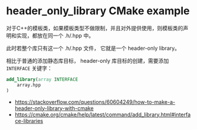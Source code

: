 # header_only_library CMake example

对于C++的模板类，如果模板类型不做限制，并且对外提供使用，则模板类的声明和实现，都放在同一个 .h/.hpp 中。

此时若整个库只有这一个 .h/.hpp 文件， 它就是一个 header-only library。

相比于普通的添加静态库目标， header-only 库目标的创建，需要添加 `INTERFACE` 关键字：

```cmake
add_library(array INTERFACE
    array.hpp
)
```

- https://stackoverflow.com/questions/60604249/how-to-make-a-header-only-library-with-cmake
- https://cmake.org/cmake/help/latest/command/add_library.html#interface-libraries